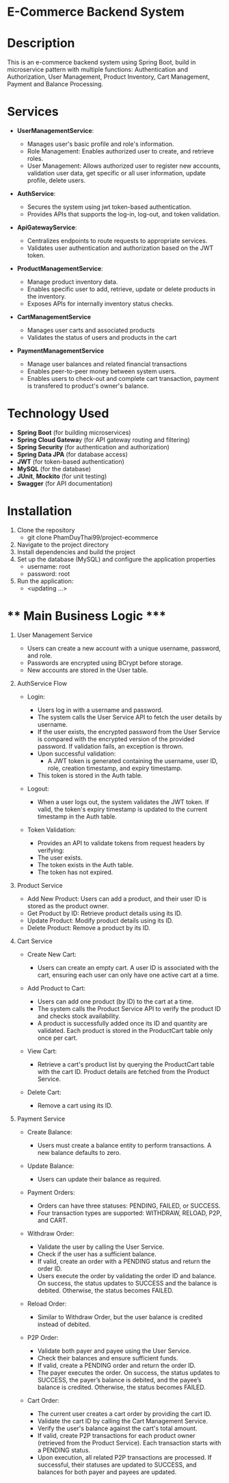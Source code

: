 # E-Commerce Backend System

# **Description**
This is an e-commerce backend system using Spring Boot, build in microservice pattern with multiple functions: Authentication and Authorization, User Management, Product Inventory, Cart Management, Payment and Balance Processing.

# **Services**

- **UserManagementService**:
  + Manages user's basic profile and role's information.
  + Role Management: Enables authorized user to create, and retrieve roles.
  + User Management: Allows authorized user to register new accounts, validation user data, get specific or all user information, update profile, delete users.

- **AuthService**:
  + Secures the system using jwt token-based authentication.
  + Provides APIs that supports the log-in, log-out, and token validation.

- **ApiGatewayService**:
  + Centralizes endpoints to route requests to appropriate services.
  + Validates user authentication and authorization based on the JWT token.

- **ProductManagementService**:
  + Manage product inventory data.
  + Enables specific user to add, retrieve, update or delete products in the inventory.
  + Exposes APIs for internally inventory status checks.

- **CartManagementService**
  + Manages user carts and associated products
  + Validates the status of users and products in the cart

- **PaymentManagementService**
  + Manage user balances and related financial transactions
  + Enables peer-to-peer money between system users.
  + Enables users to check-out and complete cart transaction, payment is transfered to product's owner's balance.

# **Technology Used**
- **Spring Boot** (for building microservices)
- **Spring Cloud Gatewa**y (for API gateway routing and filtering)
- **Spring Security** (for authentication and authorization)
- **Spring Data JPA** (for database access)
- **JWT** (for token-based authentication)
- **MySQL** (for the database)
- **JUnit**, **Mockito** (for unit testing)
- **Swagger** (for API documentation)

# **Installation**
1. Clone the repository
    - git clone PhamDuyThai99/project-ecommerce
2. Navigate to the project directory
3. Install dependencies and build the project
4. Set up the database (MySQL) and configure the application properties
    - username: root
    - password: root
5. Run the application:
    - <updating ...>

# ** Main Business Logic ***
1. User Management Service
    - Users can create a new account with a unique username, password, and role.
    - Passwords are encrypted using BCrypt before storage.
    - New accounts are stored in the User table.

2. AuthService Flow
   - Login:
     - Users log in with a username and password.
     - The system calls the User Service API to fetch the user details by username.
     - If the user exists, the encrypted password from the User Service is compared with the encrypted version of the provided password. If validation fails, an exception is thrown.
     - Upon successful validation:
       - A JWT token is generated containing the username, user ID, role, creation timestamp, and expiry timestamp.
     - This token is stored in the Auth table.
   
   - Logout:
     - When a user logs out, the system validates the JWT token. If valid, the token's expiry timestamp is updated to the current timestamp in the Auth table.
   
   - Token Validation:
     - Provides an API to validate tokens from request headers by verifying:
     - The user exists.
     - The token exists in the Auth table.
     - The token has not expired.

3. Product Service
   - Add New Product: Users can add a product, and their user ID is stored as the product owner.
   - Get Product by ID: Retrieve product details using its ID.
   - Update Product: Modify product details using its ID.
   - Delete Product: Remove a product by its ID.

4. Cart Service
   - Create New Cart:
     - Users can create an empty cart. A user ID is associated with the cart, ensuring each user can only have one active cart at a time.
   
   - Add Product to Cart:
     - Users can add one product (by ID) to the cart at a time.
     - The system calls the Product Service API to verify the product ID and checks stock availability.
     - A product is successfully added once its ID and quantity are validated. Each product is stored in the ProductCart table only once per cart.
     
   - View Cart:
     - Retrieve a cart's product list by querying the ProductCart table with the cart ID. Product details are fetched from the Product Service.

   - Delete Cart:
     - Remove a cart using its ID.
   
5. Payment Service
   - Create Balance:
     - Users must create a balance entity to perform transactions. A new balance defaults to zero.
   
   - Update Balance:
     - Users can update their balance as required.
   
   - Payment Orders:
     - Orders can have three statuses: PENDING, FAILED, or SUCCESS.
     - Four transaction types are supported: WITHDRAW, RELOAD, P2P, and CART.
   - Withdraw Order:
     - Validate the user by calling the User Service.
     - Check if the user has a sufficient balance.
     - If valid, create an order with a PENDING status and return the order ID.
     - Users execute the order by validating the order ID and balance. On success, the status updates to SUCCESS and the balance is debited. Otherwise, the status becomes FAILED.
     
   - Reload Order:
     - Similar to Withdraw Order, but the user balance is credited instead of debited.
     
   - P2P Order:
     - Validate both payer and payee using the User Service.
     - Check their balances and ensure sufficient funds.
     - If valid, create a PENDING order and return the order ID.
     - The payer executes the order. On success, the status updates to SUCCESS, the payer’s balance is debited, and the payee’s balance is credited. Otherwise, the status becomes FAILED.
     
   - Cart Order:
     - The current user creates a cart order by providing the cart ID.
     - Validate the cart ID by calling the Cart Management Service.
     - Verify the user's balance against the cart's total amount.
     - If valid, create P2P transactions for each product owner (retrieved from the Product Service). Each transaction starts with a PENDING status.
     - Upon execution, all related P2P transactions are processed. If successful, their statuses are updated to SUCCESS, and balances for both payer and payees are updated.